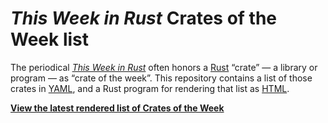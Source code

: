 _This Week in Rust_ Crates of the Week list
========

The periodical [_This Week in Rust_] often honors a [Rust] &#8220;crate&#8221;
&#8212; a library or program &#8212; as &#8220;crate of the week&#8221;. This
repository contains a list of those crates in [YAML], and a Rust program for
rendering that list as [HTML].

[**View the latest rendered list of Crates of the Week**][CotW-list-HTML]

[_This Week in Rust_]: <https://this-week-in-rust.org>
[Rust]: <https://www.rust-lang.org>
[YAML]: <https://en.wikipedia.org/wiki/YAML>
[HTML]: <https://en.wikipedia.org/wiki/HTML>
[CotW-list-HTML]: <https://c74d.gitlab.io/twir-crates-of-the-week/TWiR-CotW-list.html>
